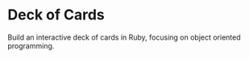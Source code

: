 # Deck of Cards
Build an interactive deck of cards in Ruby, focusing on object oriented programming.